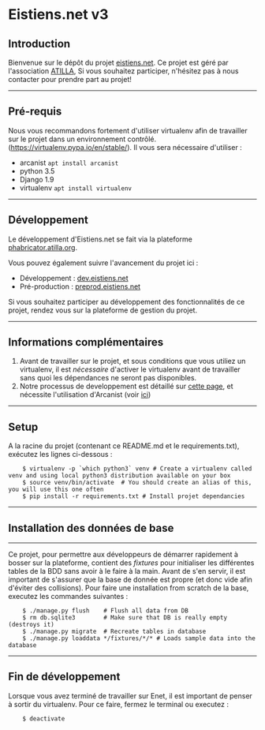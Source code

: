 # Eistiens.net v3




## Introduction

Bienvenue sur le dépôt du projet [eistiens.net](http://eistiens.net). Ce projet est géré par l'association [ATILLA](http://atilla.org),
Si vous souhaitez participer, n'hésitez pas à nous contacter pour prendre part au projet!

----------

## Pré-requis

Nous vous recommandons fortement d'utiliser virtualenv afin de travailler sur le projet dans un environnement contrôlé. (https://virtualenv.pypa.io/en/stable/). Il vous sera nécessaire d'utiliser :

- arcanist ```apt install arcanist```
- python 3.5
- Django 1.9
- virtualenv ```apt install virtualenv```

----------

## Développement

Le développement d'Eistiens.net se fait via la plateforme [phabricator.atilla.org](http://phabricator.atilla.org).

Vous pouvez également suivre l'avancement du projet ici :

- Développement : [dev.eistiens.net](http://dev.eistiens.net)
- Pré-production : [preprod.eistiens.net](http://preprod.eistiens.net)

Si vous souhaitez participer au développement des fonctionnalités de ce projet,
rendez vous sur la plateforme de gestion du projet.

----------

## Informations complémentaires


1. Avant de travailler sur le projet, et sous conditions que vous utiliez un virtualenv, il est _nécessaire_ d'activer le virtualenv avant de travailler sans quoi les dépendances ne seront pas disponibles.
2. Notre processus de developpement est détaillé sur [cette page](http://phabricator.atilla.org/w/eistiens-net/code_review_workflow/), et nécessite l'utilisation d'Arcanist (voir [ici](https://secure.phabricator.com/book/phabricator/article/arcanist_quick_start/))


----------

##  Setup

A la racine du projet (contenant ce README.md et le requirements.txt), exécutez les lignes ci-dessous : 
```
    $ virtualenv -p `which python3` venv # Create a virtualenv called venv and using local python3 distribution available on your box
    $ source venv/bin/activate  # You should create an alias of this, you will use this one often
    $ pip install -r requirements.txt # Install projet dependancies
```

----------

## Installation des données de base
---

Ce projet, pour permettre aux développeurs de démarrer rapidement à bosser sur la plateforme, contient des _fixtures_ pour initialiser les différentes tables de la BDD sans avoir à le faire à la main. Avant de s'en servir, il est important de s'assurer que la base de donnée est propre (et donc vide afin d'éviter des collisions). Pour faire une installation from scratch de la base, executez les commandes suivantes :
```
    $ ./manage.py flush    # Flush all data from DB
    $ rm db.sqlite3        # Make sure that DB is really empty (destroys it)
    $ ./manage.py migrate  # Recreate tables in database
    $ ./manage.py loaddata */fixtures/*/* # Loads sample data into the database
```
----------

## Fin de développement

Lorsque vous avez terminé de travailler sur Enet, il est important de penser à sortir du virtualenv. Pour ce faire, fermez le terminal ou executez : 
```
    $ deactivate
```
